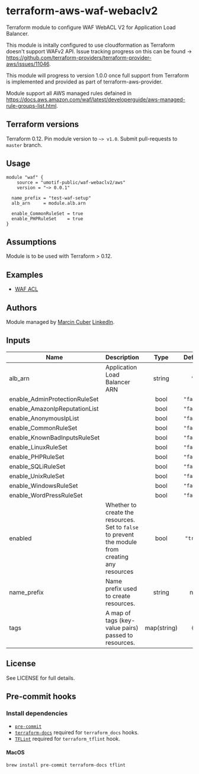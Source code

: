 # terraform-aws-waf-webaclv2

Terraform module to configure WAF WebACL V2 for Application Load Balancer.

This module is initally configured to use cloudformation as Terraform doesn't support WAFv2 API. Issue tracking progress on this can be found -> https://github.com/terraform-providers/terraform-provider-aws/issues/11046.

This module will progress to version 1.0.0 once full support from Terraform is implemented and provided as part of terraform-aws-provider.

Module support all AWS managed rules defained in https://docs.aws.amazon.com/waf/latest/developerguide/aws-managed-rule-groups-list.html.

## Terraform versions

Terraform 0.12. Pin module version to `~> v1.0`. Submit pull-requests to `master` branch.

## Usage

```hcl
module "waf" {
	source = "umotif-public/waf-webaclv2/aws"
	version = "~> 0.0.1"

  name_prefix = "test-waf-setup"
  alb_arn     = module.alb.arn

  enable_CommonRuleSet = true
  enable_PHPRuleSet    = true
}
```

## Assumptions

Module is to be used with Terraform > 0.12.

## Examples

* [WAF ACL](https://github.com/umotif-public/terraform-aws-waf-webaclv2/tree/master/examples/core)

## Authors

Module managed by [Marcin Cuber](https://github.com/marcincuber) [LinkedIn](https://www.linkedin.com/in/marcincuber/).

<!-- BEGINNING OF PRE-COMMIT-TERRAFORM DOCS HOOK -->
## Inputs

| Name | Description | Type | Default | Required |
|------|-------------|:----:|:-----:|:-----:|
| alb\_arn | Application Load Balancer ARN | string | `""` | no |
| enable\_AdminProtectionRuleSet |  | bool | `"false"` | no |
| enable\_AmazonIpReputationList |  | bool | `"false"` | no |
| enable\_AnonymousIpList |  | bool | `"false"` | no |
| enable\_CommonRuleSet |  | bool | `"false"` | no |
| enable\_KnownBadInputsRuleSet |  | bool | `"false"` | no |
| enable\_LinuxRuleSet |  | bool | `"false"` | no |
| enable\_PHPRuleSet |  | bool | `"false"` | no |
| enable\_SQLiRuleSet |  | bool | `"false"` | no |
| enable\_UnixRuleSet |  | bool | `"false"` | no |
| enable\_WindowsRuleSet |  | bool | `"false"` | no |
| enable\_WordPressRuleSet |  | bool | `"false"` | no |
| enabled | Whether to create the resources. Set to `false` to prevent the module from creating any resources | bool | `"true"` | no |
| name\_prefix | Name prefix used to create resources. | string | n/a | yes |
| tags | A map of tags \(key-value pairs\) passed to resources. | map(string) | `{}` | no |

<!-- END OF PRE-COMMIT-TERRAFORM DOCS HOOK -->

## License

See LICENSE for full details.

## Pre-commit hooks

### Install dependencies

* [`pre-commit`](https://pre-commit.com/#install)
* [`terraform-docs`](https://github.com/segmentio/terraform-docs) required for `terraform_docs` hooks.
* [`TFLint`](https://github.com/terraform-linters/tflint) required for `terraform_tflint` hook.

#### MacOS

```bash
brew install pre-commit terraform-docs tflint
```